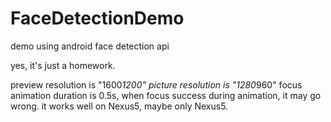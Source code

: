# FaceDetectionDemo
demo using android face detection api

yes, it's just a homework.

preview resolution is "1600*1200"
picture resolution is "1280*960"
focus animation duration is 0.5s, when focus success during animation, it may go wrong.
it works well on Nexus5, maybe only Nexus5.

